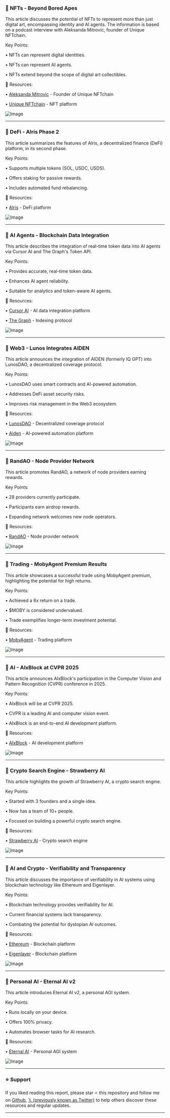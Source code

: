 ### 🤖 NFTs - Beyond Bored Apes

This article discusses the potential of NFTs to represent more than just digital art, encompassing identity and AI agents.  The information is based on a podcast interview with Aleksanda Mitrovic, founder of Unique NFTchain.


Key Points:

• NFTs can represent digital identities.

• NFTs can represent AI agents.


• NFTs extend beyond the scope of digital art collectibles.


🔗 Resources:

• [Aleksanda Mitrovic](https://x.com/AleksandaMitro1) - Founder of Unique NFTchain

• [Unique NFTchain](https://x.com/Unique_NFTchain) - NFT platform

![Image](https://pbs.twimg.com/ext_tw_video_thumb/1908350602012229632/pu/img/Mh3jpp-BL1OxJgOn.jpg)


---
### 🚀 DeFi - Alris Phase 2

This article summarizes the features of Alris, a decentralized finance (DeFi) platform, in its second phase.


Key Points:

• Supports multiple tokens (SOL, USDC, USDS).

• Offers staking for passive rewards.


• Includes automated fund rebalancing.


🔗 Resources:

• [Alris](http://alris.live) - DeFi platform

![Image](https://pbs.twimg.com/ext_tw_video_thumb/1908252222980304896/pu/img/QT-3bd_SvWwiPx0a.jpg)


---
### 🤖 AI Agents - Blockchain Data Integration

This article describes the integration of real-time token data into AI agents via Cursor AI and The Graph's Token API.


Key Points:

• Provides accurate, real-time token data.

• Enhances AI agent reliability.


• Suitable for analytics and token-aware AI agents.


🔗 Resources:

• [Cursor AI](https://x.com/cursor_ai) - AI data integration platform

• [The Graph](https://x.com/graphprotocol) - Indexing protocol

![Image](https://pbs.twimg.com/media/Gnt4-t2bYAEJhL2?format=jpg&name=small)


---
### 🤖 Web3 - Lunos Integrates AIDEN

This article announces the integration of AIDEN (formerly IQ GPT) into LunosDAO, a decentralized coverage protocol.


Key Points:

• LunosDAO uses smart contracts and AI-powered automation.

• Addresses DeFi asset security risks.


• Improves risk management in the Web3 ecosystem.


🔗 Resources:

• [LunosDAO](https://x.com/LunosDAO) - Decentralized coverage protocol

• [Aiden](https://x.com/IQAICOM) - AI-powered automation platform

![Image](https://pbs.twimg.com/media/GntLI4rW8AAMeSx?format=jpg&name=small)


---
### 🚀 RandAO - Node Provider Network

This article promotes RandAO, a network of node providers earning rewards.


Key Points:

• 28 providers currently participate.

•  Participants earn airdrop rewards.


•  Expanding network welcomes new node operators.


🔗 Resources:

• [RandAO](https://providers_randao.ar.io) - Node provider network

![Image](https://pbs.twimg.com/media/GntI6H4WYAAuv7w?format=jpg&name=small)


---
### 🚀 Trading - MobyAgent Premium Results

This article showcases a successful trade using MobyAgent premium, highlighting the potential for high returns.


Key Points:

• Achieved a 6x return on a trade.

• $MOBY is considered undervalued.


•  Trade exemplifies longer-term investment potential.


🔗 Resources:

• [MobyAgent](https://x.com/mobyagent) - Trading platform

![Image](https://pbs.twimg.com/media/GntI6H4WYAAuv7w?format=jpg&name=small)


---
### 🤖 AI - AIxBlock at CVPR 2025

This article announces AIxBlock's participation in the Computer Vision and Pattern Recognition (CVPR) conference in 2025.


Key Points:

• AIxBlock will be at CVPR 2025.

• CVPR is a leading AI and computer vision event.


• AIxBlock is an end-to-end AI development platform.


🔗 Resources:

• [AIxBlock](https://x.com/AIxBlock) - AI development platform

![Image](https://pbs.twimg.com/media/GnsyXGgbcAAXp8m?format=jpg&name=900x900)


---
### 🤖 Crypto Search Engine - Strawberry AI

This article highlights the growth of Strawberry AI, a crypto search engine.


Key Points:

• Started with 3 founders and a single idea.

• Now has a team of 10+ people.


• Focused on building a powerful crypto search engine.


🔗 Resources:

• [Strawberry AI](https://x.com/StrawberryAI_5) - Crypto search engine

![Image](https://pbs.twimg.com/media/Gns19xJWIAIg2KU?format=jpg&name=small)


---
### 🤖 AI and Crypto - Verifiability and Transparency

This article discusses the importance of verifiability in AI systems using blockchain technology like Ethereum and Eigenlayer.


Key Points:

• Blockchain technology provides verifiability for AI.

•  Current financial systems lack transparency.


•  Combating the potential for dystopian AI outcomes.


🔗 Resources:

• [Ethereum](https://x.com/ethereum) - Blockchain platform

• [Eigenlayer](https://x.com/eigenlayer) - Blockchain platform

![Image](https://pbs.twimg.com/media/Gnn7N-GaMAAndfT?format=jpg&name=small)


---
### 🤖 Personal AI - Eternal AI v2

This article introduces Eternal AI v2, a personal AGI system.


Key Points:

• Runs locally on your device.

•  Offers 100% privacy.


•  Automates browser tasks for AI research.


🔗 Resources:

• [Eternal AI](https://x.com/CryptoEternalAI) - Personal AGI system

![Image](https://pbs.twimg.com/ext_tw_video_thumb/1908113488230359040/pu/img/F2BuP8DRHY60mQET.jpg)


---

### ⭐️ Support

If you liked reading this report, please star ⭐️ this repository and follow me on [Github](https://github.com/Drix10), [𝕏 (previously known as Twitter)](https://x.com/DRIX_10_) to help others discover these resources and regular updates.

---